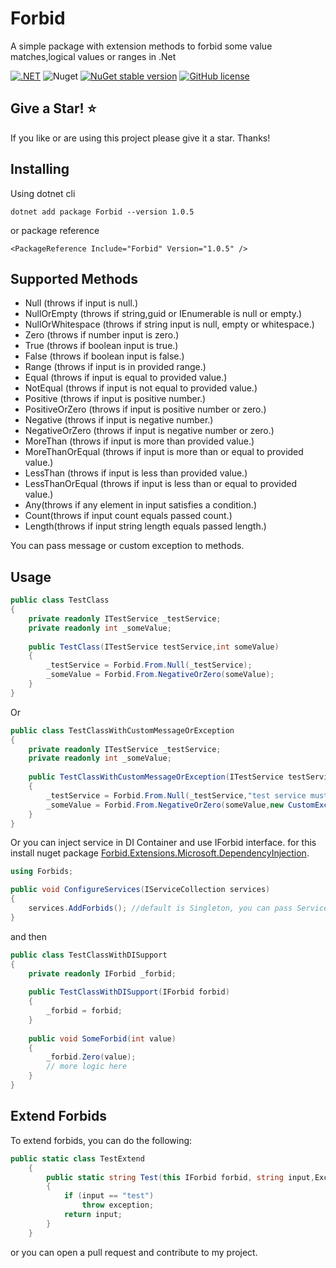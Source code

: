 # Forbid
A simple package with extension methods to forbid some value matches,logical values or ranges in .Net

[![.NET](https://img.shields.io/badge/--512BD4?logo=.net&logoColor=ffffff)](https://dotnet.microsoft.com/)
![Nuget](https://img.shields.io/nuget/dt/Forbid?color=blue)
[![NuGet stable version](https://badgen.net/nuget/v/Forbid)](https://www.nuget.org/packages/Forbid)
[![GitHub license](https://badgen.net/github/license/Revazashvili/Forbid)](https://github.com/Revazashvili/Forbid/blob/main/LICENSE)



## Give a Star! :star:
If you like or are using this project please give it a star. Thanks!

## Installing
Using dotnet cli
```
dotnet add package Forbid --version 1.0.5
```
or package reference
```
<PackageReference Include="Forbid" Version="1.0.5" />
```

## Supported Methods
* Null (throws if input is null.)
* NullOrEmpty (throws if string,guid or IEnumerable<T> is null or empty.)
* NullOrWhitespace (throws if string input is null, empty or whitespace.)
* Zero (throws if number input is zero.)
* True (throws if boolean input is true.)
* False (throws if boolean input is false.)
* Range (throws if input is in provided range.)
* Equal (throws if input is equal to provided value.)
* NotEqual (throws if input is not equal to provided value.)
* Positive (throws if input is positive number.)
* PositiveOrZero (throws if input is positive number or zero.)
* Negative (throws if input is negative number.)
* NegativeOrZero (throws if input is negative number or zero.)
* MoreThan (throws if input is more than provided value.)
* MoreThanOrEqual (throws if input is more than or equal to provided value.)
* LessThan (throws if input is less than provided value.)
* LessThanOrEqual (throws if input is less than or equal to provided value.)
* Any(throws if any element in input satisfies a condition.)
* Count(throws if input count equals passed count.)
* Length(throws if input string length equals passed length.)

You can pass message or custom exception to methods. 

## Usage

```c#
public class TestClass
{
    private readonly ITestService _testService;
    private readonly int _someValue;
        
    public TestClass(ITestService testService,int someValue)
    {
        _testService = Forbid.From.Null(_testService);
        _someValue = Forbid.From.NegativeOrZero(someValue);
    }
}
```
Or
```c#
public class TestClassWithCustomMessageOrException
{
    private readonly ITestService _testService;
    private readonly int _someValue;
        
    public TestClassWithCustomMessageOrException(ITestService testService,int someValue)
    {
        _testService = Forbid.From.Null(_testService,"test service must not be null.");
        _someValue = Forbid.From.NegativeOrZero(someValue,new CustomException());
    }
}
```
Or you can inject service in DI Container and use IForbid interface.
for this install nuget package [Forbid.Extensions.Microsoft.DependencyInjection](https://www.nuget.org/packages/Forbid.Extensions.Microsoft.DependencyInjection/).
```c#
using Forbids;

public void ConfigureServices(IServiceCollection services)
{
    services.AddForbids(); //default is Singleton, you can pass ServiceLifetime
}
```
and then
```c#
public class TestClassWithDISupport
{
    private readonly IForbid _forbid;
    
    public TestClassWithDISupport(IForbid forbid)
    {
        _forbid = forbid;
    }
    
    public void SomeForbid(int value)
    {
        _forbid.Zero(value);
        // more logic here
    }
}
```

## Extend Forbids
To extend forbids, you can do the following:
```c#
public static class TestExtend
    {
        public static string Test(this IForbid forbid, string input,Exception exception)
        {
            if (input == "test")
                throw exception;
            return input;
        }
    }
```
or you can open a pull request and contribute to my project.
